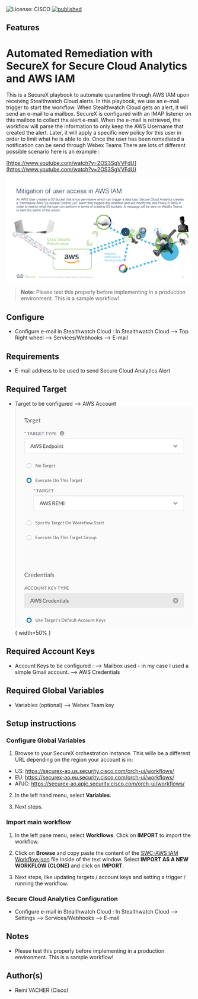 ![License: CISCO](https://img.shields.io/badge/License-CISCO-blue.svg)
[![published](https://static.production.devnetcloud.com/codeexchange/assets/images/devnet-published.svg)](https://developer.cisco.com/codeexchange/github/repo/<REPO-HERE>)

## Features
# Automated Remediation with SecureX for Secure Cloud Analytics and AWS IAM 

This is a SecureX playbook to automate quarantine through AWS IAM upon receiving Stealthwatch Cloud alerts. In this playbook, we use an e-mail trigger to start the workflow. When Stealthwatch Cloud gets an alert, it will send an e-mail to a mailbox. 
SecureX is configured with an IMAP listener on this mailbox to collect the alert e-mail. 
When the e-mail is retrieved, the workflow will parse the information to only keep the AWS Username that created the alert. 
Later, it will apply a specific new policy for this user in order to limit what he is able to do. Once the user has been remediated a notification can be send through Webex Teams 
There are lots of different possible scenario here is an example : 

[https://www.youtube.com/watch?v=2OS3SgVVFdU](https://www.youtube.com/watch?v=2OS3SgVVFdU)

![](screenshot/screenscenario.png)

> **Note:** Please test this properly before implementing in a production environment. This is a sample workflow!


## Configure 

* Configure e-mail in Stealthwatch Cloud : 
In Stealthwatch Cloud --> Top Right wheel --> Services/Webhooks --> E-mail 

## Requirements 
* E-mail address to be used to send Secure Cloud Analytics Alert

## Required Target 
* Target to be configured 
   --> AWS Account 
   ![](screenshot/screentarget.png) { width=50% }

## Required Account Keys
* Account Keys to be configured : 
    --> Mailbox used - in my case I used a simple Gmail account. 
    --> AWS Credentials 

## Required Global Variables    
* Variables (optional)
   --> Webex Team key 
   
## Setup instructions

### Configure Global Variables

1. Browse to your SecureX orchestration instance. This wille be a different URL depending on the region your account is in: 

* US: https://securex-ao.us.security.cisco.com/orch-ui/workflows/
* EU: https://securex-ao.eu.security.cisco.com/orch-ui/workflows/
* APJC: https://securex-ao.apjc.security.cisco.com/orch-ui/workflows/

2. In the left hand menu, select **Variables**.

3. Next steps.

### Import main workflow

1. In the left pane menu, select **Workflows**. Click on **IMPORT** to import the workflow.

2. Click on **Browse** and copy paste the content of the [SWC-AWS IAM Workflow.json](https://raw.githubusercontent.com/vacheremi63/SecureX/master/AWS-SWC/SWC-AWS-IAM-Workflow.json) file inside of the text window.  Select **IMPORT AS A NEW WORKFLOW (CLONE)** and click on **IMPORT**.

3. Next steps, like updating targets / account keys and setting a trigger / running the workflow.

### Secure Cloud Analytics Configuration 
* Configure e-mail in Stealthwatch Cloud : 
In Stealthwatch Cloud --> Settings --> Services/Webhooks --> E-mail 


## Notes

* Please test this properly before implementing in a production environment. This is a sample workflow!

## Author(s)

* Remi VACHER (Cisco)
